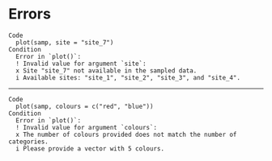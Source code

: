 # Errors

    Code
      plot(samp, site = "site_7")
    Condition
      Error in `plot()`:
      ! Invalid value for argument `site`:
      x Site "site_7" not available in the sampled data.
      i Available sites: "site_1", "site_2", "site_3", and "site_4".

---

    Code
      plot(samp, colours = c("red", "blue"))
    Condition
      Error in `plot()`:
      ! Invalid value for argument `colours`:
      x The number of colours provided does not match the number of categories.
      i Please provide a vector with 5 colours.

